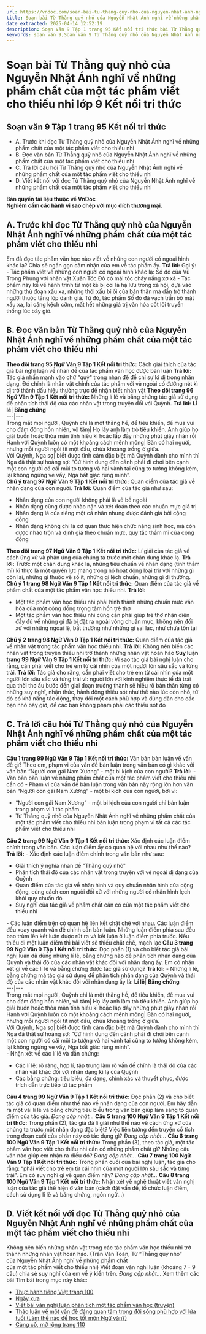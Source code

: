 ```yaml
---
url: https://vndoc.com/soan-bai-tu-thang-quy-nho-cua-nguyen-nhat-anh-nghi-ve-nhung-pham-chat-cua-mot-tac-pham-viet-cho-thieu-nhi-lop-9-ket-noi-tri-thuc-321664
title: Soạn bài Từ Thằng quỷ nhỏ của Nguyễn Nhật Ánh nghĩ về những phẩm chất của một tác phẩm viết cho thiếu nhi lớp 9 Kết nối tri thức - VnDoc.com
date_extracted: 2025-04-14 12:52:19
description: Soạn Văn 9 Tập 1 trang 95 Kết nối tri thức bài Từ Thằng quỷ nhỏ của Nguyễn Nhật Ánh nghĩ về những phẩm chất của một tác phẩm viết cho thiếu nhi gồm phần trả lời chi tiết, đầy đủ, bám sát các câu hỏi, yêu cầu trong SGK (chỉ có trên VnDoc). Mời các bạn tham khảo.
keywords: soạn văn 9,Soạn Văn 9 Từ Thằng quỷ nhỏ của Nguyễn Nhật Ánh nghĩ về những phẩm chất của một tác phẩm viết cho thiếu nhi,Soạn văn 9 Tập 1 trang 95 Kết nối tri thức,Từ Thằng quỷ nhỏ của Nguyễn Nhật Ánh nghĩ về những phẩm chất của một tác phẩm viết cho thiếu nhi lớp 9 Kết nối tri thức,Ngữ Văn 9 Tập 1 trang 95 Kết nối tri thức,văn 9,ngữ văn 9,soạn văn 9 kết nối tri thức,soạn văn 9 tập 1,giải văn 9,soạn ngữ văn 9,giải ngữ văn 9,giải sgk ngữ văn 9
---
```


# Soạn bài Từ Thằng quỷ nhỏ của Nguyễn Nhật Ánh nghĩ về những phẩm chất của một tác phẩm viết cho thiếu nhi lớp 9 Kết nối tri thức
## **Soạn văn 9 Tập 1 trang 95 Kết nối tri thức**
  * A. Trước khi đọc Từ Thằng quỷ nhỏ của Nguyễn Nhật Ánh nghĩ về những phẩm chất của một tác phẩm viết cho thiếu nhi
  * B. Đọc văn bản Từ Thằng quỷ nhỏ của Nguyễn Nhật Ánh nghĩ về những phẩm chất của một tác phẩm viết cho thiếu nhi
  * C. Trả lời câu hỏi Từ Thằng quỷ nhỏ của Nguyễn Nhật Ánh nghĩ về những phẩm chất của một tác phẩm viết cho thiếu nhi
  * D. Viết kết nối với đọc Từ Thằng quỷ nhỏ của Nguyễn Nhật Ánh nghĩ về những phẩm chất của một tác phẩm viết cho thiếu nhi

**Bản quyền tài liệu thuộc về VnDoc**  
**Nghiêm cấm các hành vi sao chép với mục đích thương mại.**
## **A. Trước khi đọc Từ Thằng quỷ nhỏ của Nguyễn Nhật Ánh nghĩ về những phẩm chất của một tác phẩm viết cho thiếu nhi**
Em đã đọc tác phẩm văn học nào viết về những con người có ngoại hình khác lạ? Chia sẻ ngắn gọn cảm nhận của em về tác phẩm ấy.
**Trả lời:**
Gợi ý:
\- Tác phẩm viết về những con người có ngoại hình khác lạ: Số đỏ của Vũ Trọng Phụng với nhân vật Xuân Tóc Đỏ có mái tóc cháy nắng xơ xá
\- Tác phẩm này kể về hành trình từ một kẻ bị coi là hạ lưu trong xã hội, dựa vào những thủ đoạn xấu xa, những thói xấu bỉ ổi của bản thân mà dần trở thành người thuộc tầng lớp danh giá. Từ đó, tác phẩm Số đỏ đã vạch trần bộ mặt xấu xa, lai căng kệch cỡm, mất hết những giá trị văn hóa cốt lõi truyền thống lúc bấy giờ.
## **B. Đọc văn bản Từ Thằng quỷ nhỏ của Nguyễn Nhật Ánh nghĩ về những phẩm chất của một tác phẩm viết cho thiếu nhi**
**Theo dõi trang 95 Ngữ Văn 9 Tập 1 Kết nối tri thức:** Cách giải thích của tác giả bài nghị luận về nhan đề của tác phẩm văn học được bàn luận
**Trả lời:**
Tác giả nhấn mạnh vào chữ "quỷ" trong nhan đề để chỉ sự kì dị trong nhân dạng. Đó chính là nhân vật chính của tác phẩm với vẻ ngoài có đường nét kì dị trở thành dấu hiệu thường trực để nhận biết nhân vật
**Theo dõi trang 96 Ngữ Văn 9 Tập 1 Kết nối tri thức:** Những lí lẽ và bằng chứng tác giả sử dụng để phân tích thái độ của các nhân vật trong truyện đối với Quỳnh.
**Trả lời:**
**Lí lẽ**| **Bằng chứng**  
---|---  
Trong mắt mọi người, Quỳnh chỉ là một thằng hề, để tiêu khiển, để mua vui cho đám đông hồn nhiên, vô tâm| Họ lấy anh làm trò tiêu khiển. Anh giúp họ giải buồn hoặc thỏa mãn tính hiếu kì hoặc lấp đầy những phút giây nhàn rỗi  
Hạnh với Quỳnh luôn có một khoảng cách mênh mông| Bàn có hai người, nhưng mỗi người ngồi tít một đầu, chừa khoảng trống ở giữa.  
Với Quỳnh, Nga sợ| biết được tình cảm đặc biệt mà Quỳnh dành cho mình thì Nga đã thật sự hoảng sợ: “Cứ hình dung đến cảnh phải đi chơi bên cạnh một con người có cãi mũi to tướng và hai vành tai cũng to tướng không kém, lại không ngừng ve vẩy, Nga bất giác rùng mình”.  
**Chú ý trang 97 Ngữ Văn 9 Tập 1 Kết nối tri thức:** Quan điểm của tác giả về nhân dạng của con người.
**Trả lời:**
Quan điểm của tác giả như sau:
  * Nhân dạng của con người không phải là vẻ bề ngoài
  * Nhân dạng cũng được nhào nặn và xét đoán theo các chuẩn mực giá trị
  * Nhân dạng là của riêng một cá nhân nhưng được đánh giá bởi cộng đồng
  * Nhân dạng không chỉ là cơ quan thực hiện chức năng sinh học, mà còn được nhào trộn và định giá theo chuẩn mực, quy tắc thẩm mĩ của cộng đồng

**Theo dõi trang 97 Ngữ Văn 9 Tập 1 Kết nối tri thức:** Lí giải của tác giả về cách ứng xử và phản ứng của chúng ta trước một chân dung khác lạ.
**Trả lời:**
Trước một chân dung khác lạ, những tiêu chuẩn về nhân dạng \(tính thẩm mĩ\) kì thực là một quyền lực mang trong nó hoạt động loại trừ với những gì còn lại, những gì thuộc về số ít, những gì lệch chuẩn, những gì dị thường.
**Chú ý 1 trang 98 Ngữ Văn 9 Tập 1 Kết nối tri thức:** Quan điểm của tác giả về phẩm chất của một tác phẩm văn học thiếu nhi.
**Trả lời:**
  * Một tác phẩm văn học thiếu nhi phải hình thành những chuẩn mực văn hóa của một cộng đồng trong tâm hồn trẻ thơ
  * Một tác phẩm văn học thiếu nhi cũng cần phải giúp trẻ thơ nhận diện đầy đủ về những gì đã bị đặt ra ngoài vòng chuẩn mực, không nên đối xử với những ngoại lệ, bất thường như những gì sai lạc, như chưa tồn tại

**Chú ý 2 trang 98 Ngữ Văn 9 Tập 1 Kết nối tri thức:** Quan điểm của tác giả về nhân vật trong tác phẩm văn học thiếu nhi.
**Trả lời:**
Không nên biến các nhân vật trong truyện thiếu nhi trở thành những nhân vật hoàn hảo
**Suy luận trang 99 Ngữ Văn 9 Tập 1 Kết nối tri thức:** Vì sao tác giả bài nghị luận cho rằng, cần phải viết cho trẻ em từ cái nhìn của một người lớn sâu sắc và từng trải.
**Trả lời:**
Tác giả cho rằng, cần phải viết cho trẻ em từ cái nhìn của một người lớn sâu sắc và từng trải vì: người lớn với kinh nghiệm thực tế đã trải qua thời thơ ấu bước đến giai đoạn trưởng thành sẽ hiểu rõ bản thân từng có những suy nghĩ, nhận thức, hành động thiếu sót như thế nào lúc còn nhỏ, từ đó có khả năng tác động, thay đổi một cách phù hợp và đúng đắn cho các bạn nhỏ bây giờ, để các bạn không phạm phải các thiếu sót đó
## **C. Trả lời câu hỏi Từ Thằng quỷ nhỏ của Nguyễn Nhật Ánh nghĩ về những phẩm chất của một tác phẩm viết cho thiếu nhi**
**Câu 1 trang 99 Ngữ Văn 9 Tập 1 Kết nối tri thức:** Văn bản bàn luận về vấn đề gì? Theo em, phạm vi của vấn đề bàn luận trong văn bản có gì khác với văn bản “Người con gái Nam Xương” - một bi kịch của con người?
**Trả lời:**
\- Văn bản bàn luận về những phẩm chất của một tác phẩm viết cho thiếu nhi cần có
\- Phạm vi của vấn đề bàn luận trong văn bản này rộng lớn hơn văn bản “Người con gái Nam Xương” - một bi kịch của con người, bởi vì:
  * “Người con gái Nam Xương” - một bi kịch của con người chỉ bàn luận trong phạm vi 1 tác phẩm
  * Từ Thằng quỷ nhỏ của Nguyễn Nhật Ánh nghĩ về những phẩm chất của một tác phẩm viết cho thiếu nhi bàn luận trong phạm vi tất cả các tác phẩm viết cho thiếu nhi

**Câu 2 trang 99 Ngữ Văn 9 Tập 1 Kết nối tri thức:** Xác định các luận điểm chính trong văn bản. Các luận điểm ấy có quan hệ với nhau như thế nào?
**Trả lời:**
\- Xác định các luận điểm chính trong văn bản như sau:
  * Giải thích ý nghĩa nhan đề "Thằng quỷ nhỏ"
  * Phân tích thái độ của các nhân vật trong truyện với vẻ ngoài dị dạng của Quỳnh
  * Quan điểm của tác giả về nhân hình và quy chuẩn nhân hình của cộng động, cùng cách con người đối xử với những người có nhân hình lẹch khỏi quy chuẩn đó
  * Suy nghĩ của tác giả về phẩm chất cần có của một tác phẩm viết cho thiếu nhi

\- Các luận điểm trên có quan hệ liên kết chặt chẽ với nhau. Các luận điểm đều xoay quanh vấn đề chính cần bàn luận. Những luận điểm phía sau đều bao trùm lên kết luận được rút ra và kết luận ở luận điểm phía trước. Nếu thiếu đi một luận điểm thì bài viết sẽ thiếu chặt chẽ, mạch lạc
**Câu 3 trang 99 Ngữ Văn 9 Tập 1 Kết nối tri thức:** Đọc phần \(1\) và cho biết tác giả bài nghị luận đã dùng những lí lẽ, bằng chứng nào để phân tích nhân dạng của Quỳnh và thái độ của các nhân vật khác đối với nhân dạng ấy. Em có nhận xét gì về các lí lẽ và bằng chứng được tác giả sử dụng?
**Trả lời:**
\- Những lí lẽ, bằng chứng mà tác giả sử dụng để phân tích nhân dạng của Quỳnh và thái độ của các nhân vật khác đối với nhân dạng ấy là:
**Lí lẽ**| **Bằng chứng**  
---|---  
Trong mắt mọi người, Quỳnh chỉ là một thằng hề, để tiêu khiển, để mua vui cho đám đông hồn nhiên, vô tâm| Họ lấy anh làm trò tiêu khiển. Anh giúp họ giải buồn hoặc thỏa mãn tính hiếu kì hoặc lấp đầy những phút giây nhàn rỗi  
Hạnh với Quỳnh luôn có một khoảng cách mênh mông| Bàn có hai người, nhưng mỗi người ngồi tít một đầu, chừa khoảng trống ở giữa.  
Với Quỳnh, Nga sợ| biết được tình cảm đặc biệt mà Quỳnh dành cho mình thì Nga đã thật sự hoảng sợ: “Cứ hình dung đến cảnh phải đi chơi bên cạnh một con người có cãi mũi to tướng và hai vành tai cũng to tướng không kém, lại không ngừng ve vẩy, Nga bất giác rùng mình”.  
\- Nhận xét về các lí lẽ và dẫn chứng:
  * Các lí lẽ: rõ ràng, hợp lí, tập trung làm rõ vấn đề chính là thái độ của các nhân vật khác đối với nhân dạng kì lạ của Quỳnh
  * Các bằng chứng: tiêu biểu, đa dạng, chính xác và thuyết phục, được trích dẫn trực tiếp từ tác phẩm

**Câu 4 trang 99 Ngữ Văn 9 Tập 1 Kết nối tri thức:** Đọc phần \(2\) và cho biết tác giả có quan điểm như thế nào về nhân dạng của con người. Em hãy dẫn ra một vài lí lẽ và bằng chứng tiêu biểu trong văn bản giúp làm sáng tỏ quan điểm của tác giả.
_Đang cập nhật..._
**Câu 5 trang 100 Ngữ Văn 9 Tập 1 Kết nối tri thức:** Trong phần \(2\), tác giả đã lí giải như thế nào về cách ứng xử của chúng ta trước một nhân dạng đặc biệt? Việc liên tưởng đến truyện cổ tích trong đoạn cuối của phần này có tác dụng gì?
_Đang cập nhật..._
**Câu 6 trang 100 Ngữ Văn 9 Tập 1 Kết nối tri thức:** Trong phần \(3\), theo tác giả, một tác phẩm văn học viết cho thiếu nhi cần có những phẩm chất gì? Những câu văn nào giúp em nhận ra điều đó?
_Đang cập nhật..._
**Câu 7 trang 100 Ngữ Văn 9 Tập 1 Kết nối tri thức:** Trong phần cuối của bài nghị luận, tác giả cho rằng: “phải viết cho trẻ em từ cái nhìn của một người lớn sâu sắc và từng trải”. Em có suy nghĩ gì về quan điểm này?
_Đang cập nhật..._
**Câu 8 trang 100 Ngữ Văn 9 Tập 1 Kết nối tri thức:** Nhận xét về nghệ thuật viết văn nghị luận của tác giả thể hiện ở văn bản \(cách đặt vấn đề, tổ chức luận điểm, cách sử dụng lí lẽ và bằng chứng, ngôn ngữ…\)
## **D. Viết kết nối với đọc Từ Thằng quỷ nhỏ của Nguyễn Nhật Ánh nghĩ về những phẩm chất của một tác phẩm viết cho thiếu nhi**
Không nên biến những nhân vật trong các tác phẩm văn học thiếu nhi trở thành những nhân vật hoàn hảo.
\(Trần Văn Toàn, Từ “Thằng quỷ nhỏ”   
của Nguyễn Nhật Ánh nghĩ về những phẩm chất   
của một tác phẩm viết cho thiếu nhi\)
Viết đoạn văn nghị luận \(khoảng 7 - 9 câu\) chia sẻ suy nghĩ của em về ý kiến trên.
_Đang cập nhật..._
Xem thêm các bài Tìm bài trong mục này khác:
  * [Thực hành tiếng Việt trang 100](</soan-bai-thuc-hanh-tieng-viet-trang-100-lop-9-tap-1-ket-noi-tri-thuc-321673>)
  * [Ngày xưa](</soan-bai-ngay-xua-lop-9-ket-noi-tri-thuc-321675>)
  * [Viết bài văn nghị luận phân tích một tác phẩm văn học \(truyện\)](</soan-bai-viet-bai-van-nghi-luan-phan-tich-mot-tac-pham-van-hoc-truyen-lop-9-ket-noi-tri-thuc-321680>)
  * [Thảo luận về một vấn đề đáng quan tâm trong đời sống phù hợp với lứa tuổi \(Làm thế nào để học tốt môn Ngữ văn?\)](</soan-bai-thao-luan-ve-mot-van-de-dang-quan-tam-trong-doi-song-phu-hop-voi-lua-tuoi-lam-the-nao-de-hoc-tot-mon-ngu-van-lop-9-ket-noi-tri-thuc-321681>)
  * [Củng cố, mở rộng trang 110](</soan-bai-cung-co-mo-rong-trang-110-lop-9-tap-1-ket-noi-tri-thuc-321687>)

